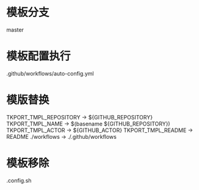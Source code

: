 # 模板分支
master

# 模板配置执行
.github/workflows/auto-config.yml

# 模版替换
TKPORT_TMPL_REPOSITORY -> ${GITHUB_REPOSITORY}
TKPORT_TMPL_NAME -> $(basename ${GITHUB_REPOSITORY})
TKPORT_TMPL_ACTOR -> ${GITHUB_ACTOR}
TKPORT_TMPL_README -> README
./workflows -> ./.github/workflows

# 模板移除
.config.sh
